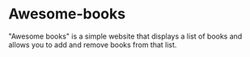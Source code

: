 # Awesome-books
"Awesome books" is a simple website that displays a list of books and allows you to add and remove books from that list. 
